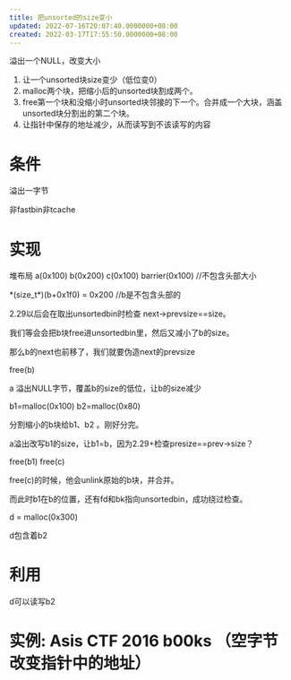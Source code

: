 ```yaml
---
title: 把unsorted的size变小
updated: 2022-07-16T20:07:40.0000000+08:00
created: 2022-03-17T17:55:50.0000000+08:00
---
```


溢出一个NULL，改变大小
1.  让一个unsorted块size变少（低位变0）
2.  malloc两个块，把缩小后的unsorted块割成两个。
3.  free第一个块和没缩小时unsorted块邻接的下一个。合并成一个大块，涵盖unsorted块分割出的第二个块。
4.  让指针中保存的地址减少，从而读写到不该读写的内容
# 条件
溢出一字节

非fastbin非tcache
# 实现
堆布局 a(0x100) b(0x200) c(0x100) barrier(0x100) //不包含头部大小

\*(size_t\*)(b+0x1f0) = 0x200 //b是不包含头部的

2.29以后会在取出unsortedbin时检查 next-\>prevsize==size。

我们等会会把b块free进unsortedbin里，然后又减小了b的size。

那么b的next也前移了，我们就要伪造next的prevsize

free(b)

a 溢出NULL字节，覆盖b的size的低位，让b的size减少

b1=malloc(0x100) b2=malloc(0x80)

分割缩小的b块给b1、b2 。刚好分完。

a溢出改写b1的size，让b1=b，因为2.29+检查presize==prev-\>size？

free(b1) free(c)

free(c)的时候，他会unlink原始的b块，并合并。

而此时b1在b的位置，还有fd和bk指向unsortedbin，成功绕过检查。

d = malloc(0x300)

d包含着b2
# 利用
d可以读写b2
# 实例: Asis CTF 2016 b00ks （空字节改变指针中的地址）


